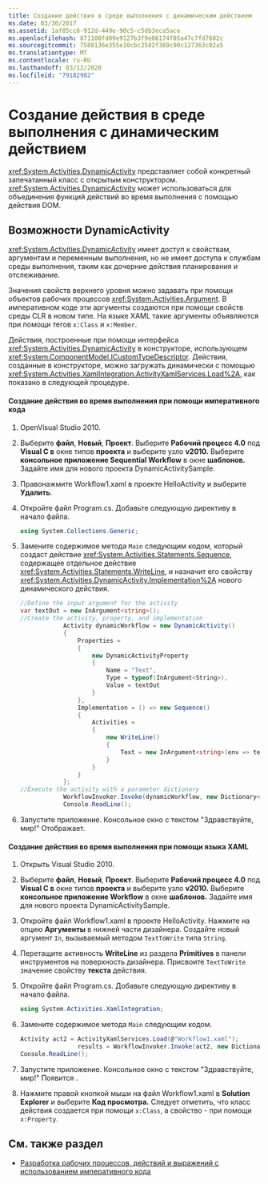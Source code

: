 ```yaml
---
title: Создание действия в среде выполнения с динамическим действием
ms.date: 03/30/2017
ms.assetid: 1af85cc6-912d-449e-90c5-c5db3eca5ace
ms.openlocfilehash: 871108fd09e9127b3f9e06174f05a47c7fd7682c
ms.sourcegitcommit: 7588136e355e10cbc2582f389c90c127363c02a5
ms.translationtype: MT
ms.contentlocale: ru-RU
ms.lasthandoff: 03/12/2020
ms.locfileid: "79182982"
---
```

# <a name="creating-an-activity-at-runtime-with-dynamicactivity"></a>Создание действия в среде выполнения с динамическим действием
<xref:System.Activities.DynamicActivity> представляет собой конкретный запечатанный класс с открытым конструктором. <xref:System.Activities.DynamicActivity> может использоваться для объединения функций действий во время выполнения с помощью действия DOM.  
  
## <a name="dynamicactivity-features"></a>Возможности DynamicActivity  
 <xref:System.Activities.DynamicActivity> имеет доступ к свойствам, аргументам и переменным выполнения, но не имеет доступа к службам среды выполнения, таким как дочерние действия планирования и отслеживание.  
  
 Значения свойств верхнего уровня можно задавать при помощи объектов рабочих процессов <xref:System.Activities.Argument>. В императивном коде эти аргументы создаются при помощи свойств среды CLR в новом типе. На языке XAML такие аргументы объявляются при помощи тегов `x:Class` и `x:Member`.  
  
 Действия, построенные при помощи интерфейса <xref:System.Activities.DynamicActivity> в конструкторе, использующем <xref:System.ComponentModel.ICustomTypeDescriptor>. Действия, созданные в конструкторе, можно загружать динамически с помощью <xref:System.Activities.XamlIntegration.ActivityXamlServices.Load%2A>, как показано в следующей процедуре.  
  
#### <a name="to-create-an-activity-at-runtime-using-imperative-code"></a>Создание действия во время выполнения при помощи императивного кода  
  
1. OpenVisual Studio 2010.  
  
2. Выберите **файл**, **Новый**, **Проект**. Выберите **Рабочий процесс 4.0** под **Visual C в** окне типов **проекта** и выберите узло **v2010.** Выберите **консольное приложение Sequential Workflow** в окне **шаблонов.** Задайте имя для нового проекта DynamicActivitySample.  
  
3. Правонажмите Workflow1.xaml в проекте HelloActivity и выберите **Удалить**.  
  
4. Откройте файл Program.cs. Добавьте следующую директиву в начало файла.  
  
    ```csharp  
    using System.Collections.Generic;  
    ```  
  
5. Замените содержимое метода `Main` следующим кодом, который создаст действие <xref:System.Activities.Statements.Sequence>, содержащее отдельное действие <xref:System.Activities.Statements.WriteLine>, и назначит его свойству <xref:System.Activities.DynamicActivity.Implementation%2A> нового динамического действия.  
  
    ```csharp  
    //Define the input argument for the activity  
    var textOut = new InArgument<string>();  
    //Create the activity, property, and implementation  
                Activity dynamicWorkflow = new DynamicActivity()  
                {  
                    Properties =
                    {  
                        new DynamicActivityProperty  
                        {  
                            Name = "Text",  
                            Type = typeof(InArgument<String>),  
                            Value = textOut  
                        }  
                    },  
                    Implementation = () => new Sequence()  
                    {  
                        Activities =
                        {  
                            new WriteLine()  
                            {  
                                Text = new InArgument<string>(env => textOut.Get(env))  
                            }  
                        }  
                    }  
                };  
    //Execute the activity with a parameter dictionary  
                WorkflowInvoker.Invoke(dynamicWorkflow, new Dictionary<string, object> { { "Text", "Hello World!" } });  
                Console.ReadLine();  
    ```  
  
6. Запустите приложение. Консольное окно с текстом "Здравствуйте, мир!" Отображает.  
  
#### <a name="to-create-an-activity-at-runtime-using-xaml"></a>Создание действия во время выполнения при помощи языка XAML  
  
1. Открыть Visual Studio 2010.  
  
2. Выберите **файл**, **Новый**, **Проект**. Выберите **Рабочий процесс 4.0** под **Visual C в** окне типов **проекта** и выберите узло **v2010.** Выберите **консольное приложение Workflow** в окне **шаблонов.** Задайте имя для нового проекта DynamicActivitySample.  
  
3. Откройте файл Workflow1.xaml в проекте HelloActivity. Нажмите на опцию **Аргументы** в нижней части дизайнера. Создайте новый аргумент `In`, вызываемый методом `TextToWrite` типа `String`.  
  
4. Перетащите активность **WriteLine** из раздела **Primitives** в панели инструментов на поверхность дизайнера. Присвоите `TextToWrite` значение свойству **текста** действия.  
  
5. Откройте файл Program.cs. Добавьте следующую директиву в начало файла.  
  
    ```csharp  
    using System.Activities.XamlIntegration;  
    ```  
  
6. Замените содержимое метода `Main` следующим кодом.  
  
    ```csharp  
    Activity act2 = ActivityXamlServices.Load(@"Workflow1.xaml");  
                    results = WorkflowInvoker.Invoke(act2, new Dictionary<string, object> { { "TextToWrite", "HelloWorld!" } });  
    Console.ReadLine();  
    ```  
  
7. Запустите приложение. Консольное окно с текстом "Здравствуйте, мир!" Появится .  
  
8. Нажмите правой кнопкой мыши на файл Workflow1.xaml в **Solution Explorer** и выберите **Код просмотра.** Следует отметить, что класс действия создается при помощи `x:Class`, а свойство - при помощи `x:Property`.  
  
## <a name="see-also"></a>См. также раздел

- [Разработка рабочих процессов, действий и выражений с использованием императивного кода](authoring-workflows-activities-and-expressions-using-imperative-code.md)
